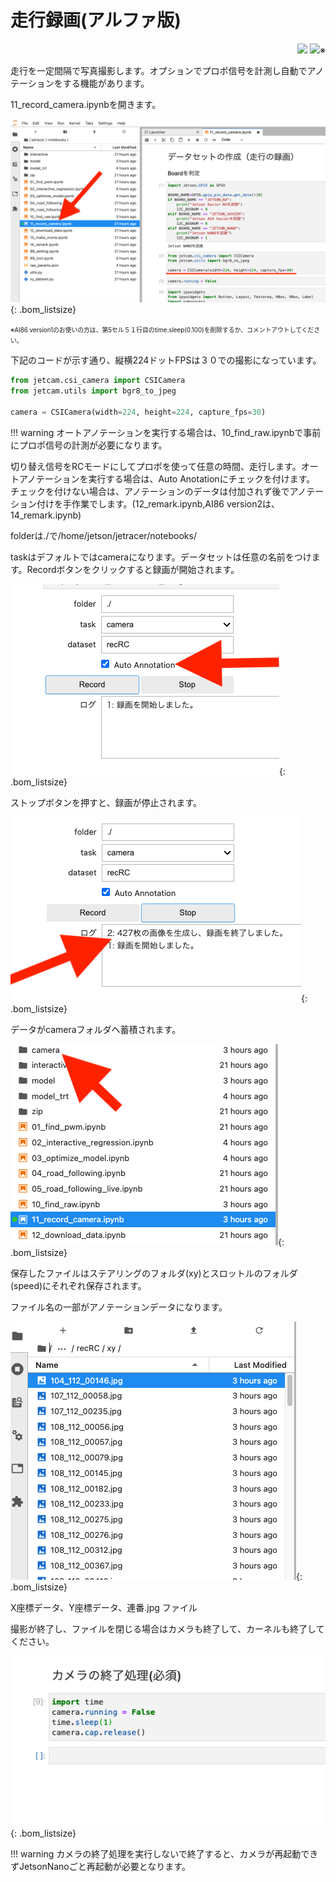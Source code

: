 # 走行録画(アルファ版)


<div style="text-align:right;">
<img src="./../img/signatureboardAI86V2.png">
<img src="./../img/signatureboardAI86V1.png">※
</div>

走行を一定間隔で写真撮影します。オプションでプロポ信号を計測し自動でアノテーションをする機能があります。

11_record_camera.ipynbを開きます。

![](./img/rec/firstPreview.png){: .bom_listsize}

<span style="font-size: 70%;">
※AI86 version1のお使いの方は、第5セル５１行目のtime.sleep(0.100)を削除するか、コメントアウトしてください。
</span>

下記のコードが示す通り、縦横224ドットFPSは３０での撮影になっています。

```Python
from jetcam.csi_camera import CSICamera
from jetcam.utils import bgr8_to_jpeg

camera = CSICamera(width=224, height=224, capture_fps=30)
```

!!! warning
    オートアノテーションを実行する場合は、10_find_raw.ipynbで事前にプロポ信号の計測が必要になります。

切り替え信号をRCモードにしてプロポを使って任意の時間、走行します。オートアノテーションを実行する場合は、Auto Anotationにチェックを付けます。
チェックを付けない場合は、アノテーションのデータは付加されず後でアノテーション付けを手作業でします。(12_remark.ipynb,AI86 version2は、14_remark.ipynb)

folderは./で/home/jetson/jetracer/notebooks/

taskはデフォルトではcameraになります。データセットは任意の名前をつけます。Recordボタンをクリックすると録画が開始されます。

![](./img/rec/AutoAnotationCheak.png){: .bom_listsize}

ストップボタンを押すと、録画が停止されます。

![](./img/rec/recStop.png){: .bom_listsize}

データがcameraフォルダへ蓄積されます。

![](./img/rec/cameraFolderMaking.png){: .bom_listsize}

保存したファイルはステアリングのフォルダ(xy)とスロットルのフォルダ(speed)にそれぞれ保存されます。

ファイル名の一部がアノテーションデータになります。

![](./img/rec/fileview.png){: .bom_listsize}

X座標データ、Y座標データ、連番.jpg ファイル

撮影が終了し、ファイルを閉じる場合はカメラも終了して、カーネルも終了してください。

![](./img/rec/cameraStop.png){: .bom_listsize}

!!! warning
    カメラの終了処理を実行しないで終了すると、カメラが再起動できずJetsonNanoごと再起動が必要となります。
